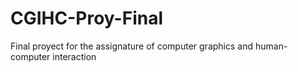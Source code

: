 # CGIHC-Proy-Final
Final proyect for the assignature of computer graphics and human-computer interaction
